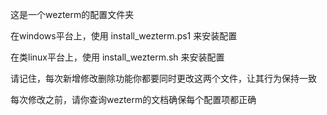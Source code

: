 这是一个wezterm的配置文件夹

在windows平台上，使用 install_wezterm.ps1 来安装配置

在类linux平台上，使用 install_wezterm.sh 来安装配置

请记住，每次新增修改删除功能你都要同时更改这两个文件，让其行为保持一致

每次修改之前，请你查询wezterm的文档确保每个配置项都正确
